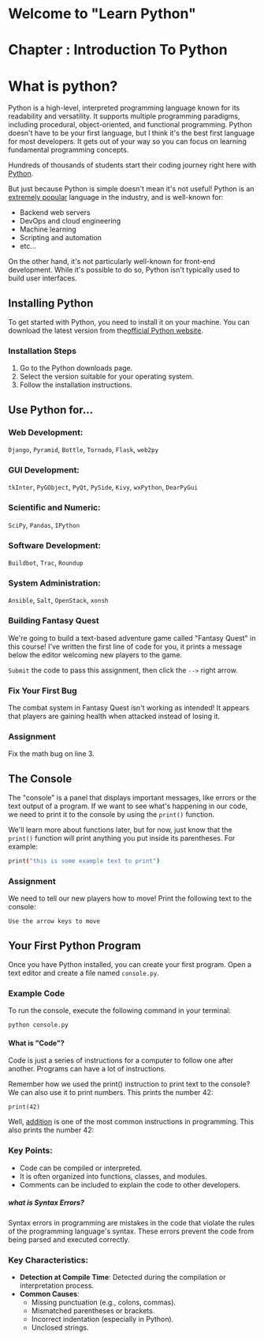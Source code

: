 # Welcome to "Learn Python"
# Chapter : Introduction To Python

# What is python?
Python is a high-level, interpreted programming language known for its readability and versatility. It supports multiple programming paradigms, including procedural, object-oriented, and functional programming.
Python doesn't have to be your first language, but I think it's the best first language for most developers. It gets out of your way so you can focus on learning fundamental programming concepts.

Hundreds of thousands of students start their coding journey right here with [Python](https://www.python.org/ ).

But just because Python is simple doesn't mean it's not useful! Python is an [extremely popular](https://survey.stackoverflow.co/2024/technology ) language in the industry, and is well-known for:
 - Backend web servers
 - DevOps and cloud engineering
 - Machine learning
 - Scripting and automation
 - etc...

On the other hand, it's not particularly well-known for front-end development. While it's possible to do so, Python isn't typically used to build user interfaces.

## Installing Python
To get started with Python, you need to install it on your machine. You can download the latest version from the[official Python website](https://www.python.org/downloads/ ).

### Installation Steps
1. Go to the Python downloads page.
2. Select the version suitable for your operating system.
3. Follow the installation instructions.

## Use Python for…

### Web Development:
`Django`, `Pyramid`, `Bottle`, `Tornado`, `Flask`, `web2py`

### GUI Development:
`tkInter`, `PyGObject`, `PyQt`, `PySide`, `Kivy`, `wxPython`, `DearPyGui`

### Scientific and Numeric:
`SciPy`, `Pandas`, `IPython`

### Software Development:
`Buildbot`, `Trac`, `Roundup`

### System Administration:
`Ansible`, `Salt`, `OpenStack`, `xonsh`

### Building Fantasy Quest

We're going to build a text-based adventure game called "Fantasy Quest" in this course! I've written the first line of code for you, it prints a message below the editor welcoming new players to the game.

`Submit` the code to pass this assignment, then click the `-->` right arrow.

### Fix Your First Bug

The combat system in Fantasy Quest isn't working as intended! It appears that players are gaining health when attacked instead of losing it.

### Assignment
Fix the math bug on line 3.

## The Console

The "console" is a panel that displays important messages, like errors or the text output of a program. If we want to see what's happening in our code, we need to print it to the console by using the `print()` function.

We'll learn more about functions later, but for now, just know that the `print()` function will print anything you put inside its parentheses. For example:

```bash
print("this is some example text to print")
```

### Assignment
We need to tell our new players how to move! Print the following text to the console:

```
Use the arrow keys to move
```
## Your First Python Program
Once you have Python installed, you can create your first program. Open a text editor and create a file named `console.py`.

### Example Code
To run the console, execute the following command in your terminal:

```bash
python console.py
```
#### What is "Code"?
Code is just a series of instructions for a computer to follow one after another. Programs can have a lot of instructions.

Remember how we used the print() instruction to print text to the console? We can also use it to print numbers. This prints the number 42:

``` print(42) ```

Well, [addition](https://en.wikipedia.org/wiki/Addition ) is one of the most common instructions in programming. This also prints the number 42:

### Key Points:
- Code can be compiled or interpreted.
- It is often organized into functions, classes, and modules.
- Comments can be included to explain the code to other developers.

##### what is Syntax Errors?
Syntax errors in programming are mistakes in the code that violate the rules of the programming language's syntax. These errors prevent the code from being parsed and executed correctly.

### Key Characteristics:
- **Detection at Compile Time**: Detected during the compilation or interpretation process.
- **Common Causes**:
  - Missing punctuation (e.g., colons, commas).
  - Mismatched parentheses or brackets.
  - Incorrect indentation (especially in Python).
  - Unclosed strings.

